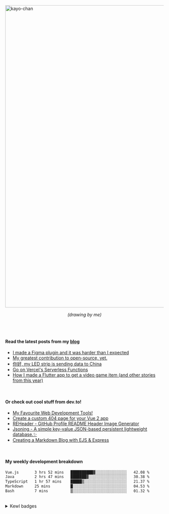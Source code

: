 <!-- ```
 __      __  ______  ____    ____    __  __  ____
/\ \  __/\ \/\  _  \/\  _`\ /\  _`\ /\ \/\ \/\  _`\
\ \ \/\ \ \ \ \ \L\ \ \,\L\_\ \,\L\_\ \ \ \ \ \ \L\ \
 \ \ \ \ \ \ \ \  __ \/_\__ \\/_\__ \\ \ \ \ \ \ ,__/
  \ \ \_/ \_\ \ \ \/\ \/\ \L\ \/\ \L\ \ \ \_\ \ \ \/
   \ `\___x___/\ \_\ \_\ `\____\ `\____\ \_____\ \_\
    '\/__//__/  \/_/\/_/\/_____/\/_____/\/_____/\/_/

``` -->

<img width="957" alt="kayo-chan" src="https://github.com/user-attachments/assets/f423798c-1161-4c3b-b4c0-199e6d62c024">

<p align="center"><i>(drawing by me)</i></p>

<br /> <br />


#### Read the latest posts from my [blog](https://blog.khaleelgibran.com)

<!--START_SECTION:feed-->
* [I made a Figma plugin and it was harder than I expected](https:&#x2F;&#x2F;blog.khaleelgibran.com&#x2F;posts&#x2F;chromakey&#x2F;)
* [My greatest contribution to open-source, yet.](https:&#x2F;&#x2F;blog.khaleelgibran.com&#x2F;posts&#x2F;greatest-oss-contribution&#x2F;)
* [你好, my LED strip is sending data to China](https:&#x2F;&#x2F;blog.khaleelgibran.com&#x2F;posts&#x2F;led-light-to-china&#x2F;)
* [Go on Vercel&#39;s Serverless Functions](https:&#x2F;&#x2F;blog.khaleelgibran.com&#x2F;posts&#x2F;go-serverless-vercel&#x2F;)
* [How I made a Flutter app to get a video game item (and other stories from this year)](https:&#x2F;&#x2F;blog.khaleelgibran.com&#x2F;posts&#x2F;2023-year-in-review&#x2F;)
<!--END_SECTION:feed-->

<br />

#### Or check out cool stuff from dev.to!

<!-- BLOG-POST-LIST:START -->
- [My Favourite Web Development Tools!](https://dev.to/khalby786/my-favourite-web-development-tools-16af)
- [Create a custom 404 page for your Vue 2 app](https://dev.to/khalby786/create-a-custom-404-page-for-your-vue-app-1d0a)
- [REHeader - GitHub Profile README Header Image Generator](https://dev.to/khalby786/reheader-github-profile-readme-header-image-generator-45pe)
- [Jsoning - A simple key-value JSON-based persistent lightweight database.✨](https://dev.to/khalby786/jsoning-a-simple-key-value-json-based-persistent-lightweight-database-51c0)
- [Creating a Markdown Blog with EJS &amp; Express](https://dev.to/khalby786/creating-a-markdown-blog-with-ejs-express-j40)
<!-- BLOG-POST-LIST:END -->

<br />

#### My weekly development breakdown

<!--START_SECTION:waka-->

```txt
Vue.js       3 hrs 52 mins   ██████████▓░░░░░░░░░░░░░░   42.08 %
Java         2 hrs 47 mins   ███████▓░░░░░░░░░░░░░░░░░   30.38 %
TypeScript   1 hr 57 mins    █████▒░░░░░░░░░░░░░░░░░░░   21.37 %
Markdown     25 mins         █░░░░░░░░░░░░░░░░░░░░░░░░   04.53 %
Bash         7 mins          ▒░░░░░░░░░░░░░░░░░░░░░░░░   01.32 %
```

<!--END_SECTION:waka-->

<br />

<details><summary>Kewl badges</summary>
<img src="https://github-profile-trophy.vercel.app/?username=khalby786&theme=nord&no-frame=true&margin-w=10&column=10" />
</details>
